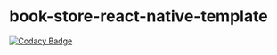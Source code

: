 # book-store-react-native-template

[![Codacy Badge](https://app.codacy.com/project/badge/Grade/a81a8cfe00544d0bb453cc13ad26fd0d)](https://www.codacy.com/gh/Victorvikson1996/BookStore/dashboard?utm_source=github.com&utm_medium=referral&utm_content=Victorvikson1996/BookStore&utm_campaign=Badge_Grade)
